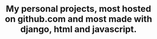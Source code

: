 ---
title: My personal projects, most hosted on github.com and most made with django, html and javascript.
template: projects.html
draft: true
---